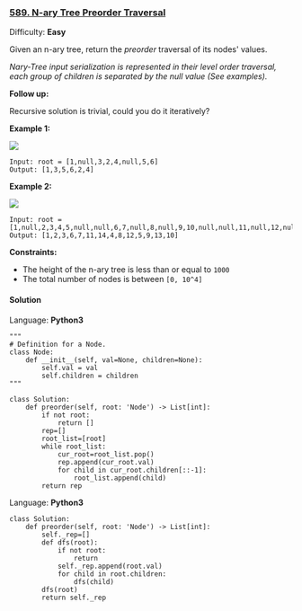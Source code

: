 ### [589\. N-ary Tree Preorder Traversal](https://leetcode.com/problems/n-ary-tree-preorder-traversal/)

Difficulty: **Easy**


Given an n-ary tree, return the _preorder_ traversal of its nodes' values.

_Nary-Tree input serialization is represented in their level order traversal, each group of children is separated by the null value (See examples)._

**Follow up:**

Recursive solution is trivial, could you do it iteratively?

**Example 1:**

![](https://assets.leetcode.com/uploads/2018/10/12/narytreeexample.png)

```
Input: root = [1,null,3,2,4,null,5,6]
Output: [1,3,5,6,2,4]
```

**Example 2:**

![](https://assets.leetcode.com/uploads/2019/11/08/sample_4_964.png)

```
Input: root = [1,null,2,3,4,5,null,null,6,7,null,8,null,9,10,null,null,11,null,12,null,13,null,null,14]
Output: [1,2,3,6,7,11,14,4,8,12,5,9,13,10]
```

**Constraints:**

*   The height of the n-ary tree is less than or equal to `1000`
*   The total number of nodes is between `[0, 10^4]`


#### Solution

Language: **Python3**

```python3
"""
# Definition for a Node.
class Node:
    def __init__(self, val=None, children=None):
        self.val = val
        self.children = children
"""
​
class Solution:
    def preorder(self, root: 'Node') -> List[int]:
        if not root:
            return []
        rep=[]
        root_list=[root]
        while root_list:
            cur_root=root_list.pop()
            rep.append(cur_root.val)
            for child in cur_root.children[::-1]:
                root_list.append(child)
        return rep
```
Language: **Python3**
```python3
class Solution:
    def preorder(self, root: 'Node') -> List[int]:
        self._rep=[]
        def dfs(root):
            if not root:
                return 
            self._rep.append(root.val)
            for child in root.children:
                dfs(child)
        dfs(root)
        return self._rep
```